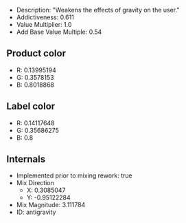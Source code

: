 - Description: "Weakens the effects of gravity on the user."
- Addictiveness: 0.611
- Value Multiplier: 1.0
- Add Base Value Multiple: 0.54
## Product color
- R: 0.13995194
- G: 0.3578153
- B: 0.8018868
## Label color
- R: 0.14117648
- G: 0.35686275
- B: 0.8
## Internals
- Implemented prior to mixing rework: true
- Mix Direction
	- X: 0.3085047
	- Y: -0.95122284
- Mix Magnitude: 3.111784
- ID: antigravity
